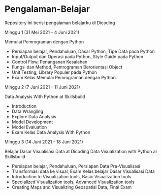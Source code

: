 # Pengalaman-Belajar
Repository ini berisi pengalaman belajarku di Dicoding

Minggu 1 (31 Mei 2021 - 4 Juni 2021)

Memulai Pemrograman dengan Python
  * Persiapan belajar, Pendahuluan, Dasar Python, Tipe Data pada Python
  * Input/Output dan Operasi pada Python, Style Guide pada Python
  * Control Flow, Penanganan Kesalahan
  * Fungsi dan Method, Pemrograman Berorientasi Object
  * Unit Testing, Library Populer pada Python
  * Exam Kelas Memulai Pemrograman dengan Python.
 
Minggu 2 (7 Juni 2021 - 11 Juni 2021)

Data Analysis With Python at Skillsbuild
 * Introduction
 * Data Wrangling
 * Explore Data Analysis
 * Model Development
 * Model Evaluation
 * Exam Kelas Data Analysis With Python
 
Minggu 3 (14 Juni 2021 - 18 Juni 2021)

Belajar Dasar Visualisasi Data at Dicoding
Data Visualization with Python ar Skillsbuild
 * Persiapan belajar, Pendahuluan, Persiapan Data Pra-Visualisasi
 * Transformasi data ke visual, Exam Kelas belajar Dasar Visualisasi Data
 * Introduction to Visualization tools, Basic Visualization tools
 * Specialized Visualization tools, Advanced Visualization tools
 * Creating Maps and Visualizing Geospatial Data, Final Exam
